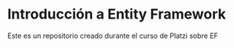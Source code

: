 # Introducción a Entity Framework

Este es un repositorio creado durante el curso de Platzi sobre EF